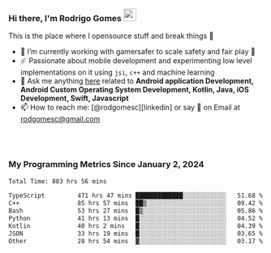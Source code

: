 
### Hi there, I'm Rodrigo Gomes <img src="https://media.giphy.com/media/hvRJCLFzcasrR4ia7z/giphy.gif" width="25px">
This is the place where I opensource stuff and break things 🤣
- 🔭 I’m currently working with gamersafer to scale safety and fair play 💜
- ☄️ Passionate about mobile development and experimenting low level implementations on it using `jsi`, `c++` and machine learning
- 💬 Ask me anything [here](https://github.com/rodgomesc/rodgomesc/issues) related to <b>Android application Development, Android Custom Operating System Development, Kotlin, Java, iOS Development, Swift, Javascript</b>
- 📫 How to reach me: [@rodgomesc][linkedin] or say 👋 on Email at [rodgomesc@gmail.com](mailto:rodgomesc@gmail.com)


<br/>

<!-- 
<picture>
  <img src="/github-metrics.svg" alt="Metrics">
</picture>
-->

</br>

### My Programming Metrics Since January 2, 2024 


<!--START_SECTION:waka-->

```txt
Total Time: 883 hrs 56 mins

TypeScript         471 hrs 47 mins █████████████░░░░░░░░░░░░   51.68 %
C++                85 hrs 57 mins  ██▒░░░░░░░░░░░░░░░░░░░░░░   09.42 %
Bash               53 hrs 27 mins  █▒░░░░░░░░░░░░░░░░░░░░░░░   05.86 %
Python             41 hrs 13 mins  █░░░░░░░░░░░░░░░░░░░░░░░░   04.52 %
Kotlin             40 hrs 2 mins   █░░░░░░░░░░░░░░░░░░░░░░░░   04.39 %
JSON               33 hrs 19 mins  █░░░░░░░░░░░░░░░░░░░░░░░░   03.65 %
Other              28 hrs 54 mins  ▓░░░░░░░░░░░░░░░░░░░░░░░░   03.17 %
```

<!--END_SECTION:waka-->
